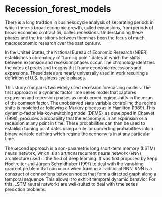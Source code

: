 # Recession_forest_models

There is a long tradition in business cycle analysis of separating periods in which there is broad economic growth, called expansions, from periods of broad economic contraction, called recessions. Understanding these phases and the transitions between them has been the focus of much macroeconomic research over the past century. 

In the United States, the National Bureau of Economic Research (NBER) establishes a chronology of “turning point” dates at which the shifts between expansion and recession phases occur. The chronology identifies the dates of peaks and troughs that frame economic recessions and expansions. These dates are nearly universally used in work requiring a definition of U.S. business cycle phases.  

This study compares two widely used recession forecasting models. The first approach is a dynamic factor time series model that captures expansion and recession phases as unobserved regime shifts in the mean of the common factor. The unobserved state variable controlling the regime shifts is modeled as following a Markov process as in Hamilton (1989). This dynamic-factor Markov-switching model (DFMS), as developed in Chauvet (1998), produces a probability that the economy is in an expansion or a recession at any point in time. These probabilities can then be used to establish turning point dates using a rule for converting probabilities into a binary variable defining which regime the economy is in at any particular time.

The second approach is a non-parametric long short-term memory (LSTM) neural network, which is an artificial recurrent neural network (RNN) architecture used in the field of deep learning. It was first proposed by Sepp Hochreiter and Jürgen Schmidhuber (1997) to deal with the vanishing gradient problem  that can occur when training a traditional RNN. RNN is a construct of connections between nodes that form a directed graph along a temporal sequence. This allows it to exhibit temporal dynamic behavior. For this, LSTM neural networks are well-suited to deal with time series prediction problems.
